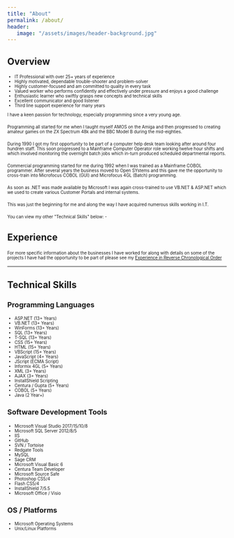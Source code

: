 ```yaml
---
title: "About"
permalink: /about/
header: 
   image: "/assets/images/header-background.jpg"
---
```

<h2>Overview</h2>
<ul style="font-size:0.70em;">
  <li>IT Professional with over 25+ years of experience</li>
  <li>Highly motivated, dependable trouble-shooter and problem-solver</li>
  <li>Highly customer-focused and am committed to quality in every task</li>
  <li>Valued worker who performs confidently and effectively under pressure and enjoys a good challenge</li>
  <li>Enthusiastic learner who swiftly grasps new concepts and technical skills</li>
  <li>Excellent communicator and good listener</li>
  <li>Third line support experience for many years</li>
</ul>

<p style="font-size:0.70em; margin-top:0; margin-bottom: 0;">I have a keen passion for technology, especially programming since a very young age.</p>
<br>
<p style="font-size:0.70em; margin-top:0; margin-bottom: 0;">Programming all started for me when I taught myself AMOS on the Amiga and then progressed to creating amateur games on the ZX Spectrum 48k and the BBC Model B during the mid-eighties.</p>
<br>
<p style="font-size:0.70em; margin-top:0; margin-bottom: 0;">During 1990 I got my first opportunity to be part of a computer help desk team looking after around four hundren staff. This soon progressed to a Mainframe Computer Operator role working twelve hour shifts and which involved monitoring the overnight batch jobs which in-turn produced scheduled departmental reports.</p>
<br>
<p style="font-size:0.70em; margin-top:0; margin-bottom: 0;">Commercial programming started for me during 1992 when I was trained as a Mainframe COBOL programmer. After several years the business moved to Open SYstems and this gave me the opportunity to cross-train into Microfocus COBOL (GUI) and Microfocus 4GL (Batch) programming.</p>
<br>
<p style="font-size:0.70em; margin-top:0; margin-bottom: 0;">As soon as .NET was made available by Microsoft I was again cross-trained to use VB.NET & ASP.NET which we used to create various Customer Portals and internal systems.</p>
<br>
<p style="font-size:0.70em; margin-top:0; margin-bottom: 0;">This was just the beginning for me and along the way I have acquired numerous skills working in I.T.</p>
<br>
<p style="font-size:0.70em; margin-top:0; margin-bottom: 0;">You can view my other "Technical Skills" below: -</p>

<h2>Experience</h2>
<p style="font-size:0.70em; margin-top:0; margin-bottom: 0;">
For more specific information about the businesses I have worked for along with details on some of the projects I have had the opportunity to be part of please see my <a href="https://github.com/julianmummery/experience/" target="_blank">Experience in Reverse Chronological Order</a>

<hr/>

<h2>Technical Skills</h2>
<h3>Programming Languages</h3>
<ul style="font-size:0.70em;">
  <li>ASP.NET (13+ Years)</li>
  <li>VB.NET (13+ Years)</li>
  <li>WinForms (13+ Years)</li>
  <li>SQL (13+ Years)</li>
  <li>T-SQL (13+ Years)</li>
  <li>CSS (15+ Years)</li>
  <li>HTML (15+ Years)</li>
  <li>VBScript (15+ Years)</li>
  <li>JavaScript (4+ Years)</li>
  <li>JScript (ECMA Script)</li>
  <li>Informix 4GL (5+ Years)</li>
  <li>XML (3+ Years)</li>
  <li>AJAX (3+ Years)</li>
  <li>InstallShield Scripting</li>
  <li>Centura / Gupta (5+ Years)</li>
  <li>COBOL (5+ Years)</li>
  <li>Java (2 Year+)</li>
</ul>

<h3>Software Development Tools</h3>
<ul style="font-size:0.70em;">
  <li>Microsoft Visual Studio 2017/15/10/8</li>
  <li>Microsoft SQL Server 2012/8/5</li>
  <li>IIS</li>
  <li>GitHub</li>
  <li>SVN / Tortoise</li>
  <li>Redgate Tools</li>
  <li>MySQL</li>
  <li>Sage CRM</li>
  <li>Microsoft Visual Basic 6</li>
  <li>Centura Team Developer</li>
  <li>Microsoft Source Safe</li>
  <li>Photoshop CS5/4</li>
  <li>Flash CS5/4</li>
  <li>InstallShield 7/5.5</li>  
  <li>Microsoft Office / Visio</li>  
</ul>

<h3>OS / Platforms</h3>
<ul style="font-size:0.70em;">
  <li>Microsoft Operating Systems</li>
  <li>Unix/Linux Platforms</li>
</ul>

